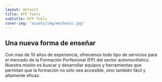 ```yaml
---
layout: default
title: EFP Tools
subtitle: EFP Tools
cover-img: "assets/img/mechanic.jpg"
---
```


## Una nueva forma de enseñar
Con mas de 10 años de experiencia, ofrecemos todo tipo de servicios para el mercado de la Formación Porfesional (FP) del sector automovilístico. Nuestra misión es buscar y desarrollar equipos y herramientas que permitan que la formación no sólo sea accesible, sino también fácil y altamente eficaz.